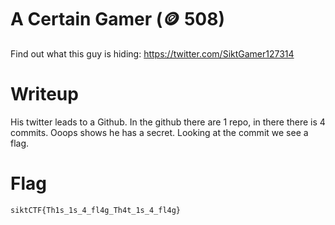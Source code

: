 # A Certain Gamer (🪙 508)

Find out what this guy is hiding: https://twitter.com/SiktGamer127314

# Writeup

His twitter leads to a Github. In the github there are 1 repo, in there there is 4 commits. Ooops shows he has a secret. Looking at the commit we see a flag.

# Flag

```
siktCTF{Th1s_1s_4_fl4g_Th4t_1s_4_fl4g}
```
